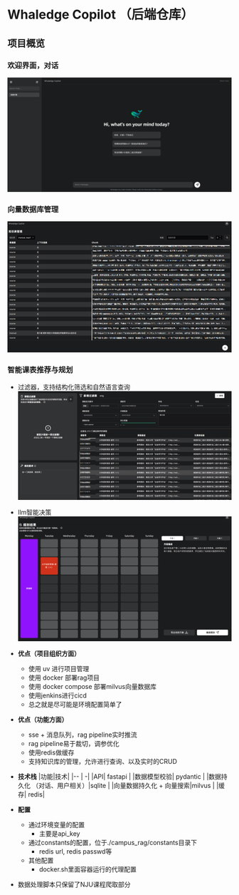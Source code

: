 # Whaledge Copilot （后端仓库）
## 项目概览

### 欢迎界面，对话
![欢迎界面截图](./assets/welcome.png)

### 向量数据库管理
![向量数据库管理](./assets/vdb_manager.png)

### 智能课表推荐与规划
- 过滤器，支持结构化筛选和自然语言查询
![课表规划过滤器](./assets/schedule_filter.png)
- llm智能决策
![课表规划结果](./assets/schedule_res.png)

- **优点（项目组织方面）**
  - 使用 uv 进行项目管理 
  - 使用 docker 部署rag项目
  - 使用 docker compose 部署milvus向量数据库
  - 使用jenkins进行cicd
  - 总之就是尽可能是环境配置简单了


- **优点（功能方面）**
  - sse + 消息队列，rag pipeline实时推流
  - rag pipeline易于裁切，调参优化
  - 使用redis做缓存
  - 支持知识库的管理，允许进行查询、以及实时的CRUD

- **技术栈**
  |功能|技术|
  |-- | -|
  |API| fastapi |
  |数据模型校验| pydantic |
  |数据持久化 （对话、用户相关）|sqlite |
  |向量数据持久化 + 向量搜索|milvus |
  |缓存| redis|


- **配置** 
  - 通过环境变量的配置
    - 主要是api_key
  - 通过constants的配置，位于./campus_rag/constants目录下
    - redis url, redis passwd等
  - 其他配置
    - docker.sh里面容器运行的代理配置

- 数据处理脚本只保留了NJU课程爬取部分